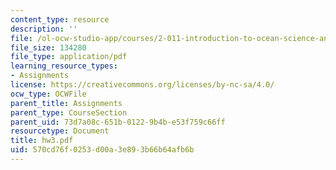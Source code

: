 ```yaml
---
content_type: resource
description: ''
file: /ol-ocw-studio-app/courses/2-011-introduction-to-ocean-science-and-engineering-spring-2006/570cd76f0253d00a3e893b66b64afb6b_hw3.pdf
file_size: 134280
file_type: application/pdf
learning_resource_types:
- Assignments
license: https://creativecommons.org/licenses/by-nc-sa/4.0/
ocw_type: OCWFile
parent_title: Assignments
parent_type: CourseSection
parent_uid: 73d7a08c-651b-0122-9b4b-e53f759c66ff
resourcetype: Document
title: hw3.pdf
uid: 570cd76f-0253-d00a-3e89-3b66b64afb6b
---
```

